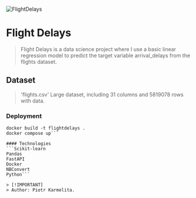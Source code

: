 ![FlightDelays](https://assets.planespotters.net/files/user/profile/78/c1/78c1c06b-331e-4add-a276-1e7b1ed6166f_256.png)

# Flight Delays
> Flight Delays is a data science project where I use a basic linear regression model to predict the target variable arrival_delays from the flights dataset.
## Dataset
> 'flights.csv' Large dataset, including 31 columns and 5819078 rows with data.
### Deployment
```git clone https://github.com/p-karmelita/Flight-Delays.git
docker build -t flightdelays .
docker compose up```

#### Technologies
```Scikit-learn
Pandas
FastAPI
Docker
NBConvert
Python```

> [!IMPORTANT]
> Author: Piotr Karmelita.
